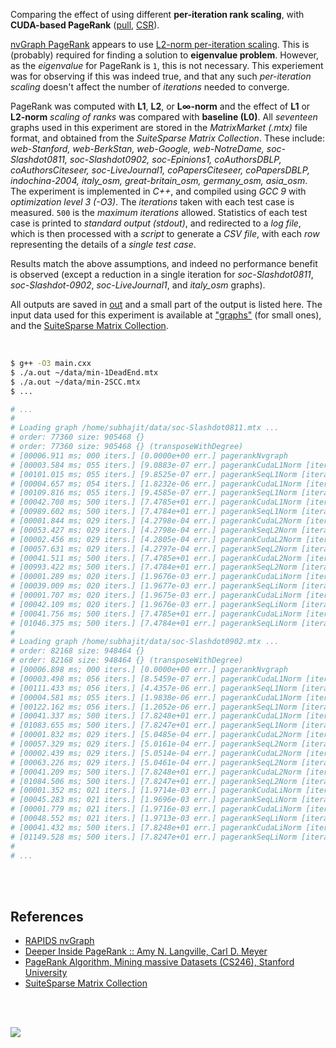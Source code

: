 Comparing the effect of using different **per-iteration rank scaling**,
with **CUDA-based PageRank** ([pull], [CSR]).

[nvGraph PageRank] appears to use [L2-norm per-iteration scaling]. This
is (probably) required for finding a solution to **eigenvalue problem**.
However, as the *eigenvalue* for PageRank is `1`, this is not necessary.
This experiement was for observing if this was indeed true, and that
any such *per-iteration scaling* doesn't affect the number of *iterations*
needed to converge.

PageRank was computed with **L1**, **L2**, or **L∞-norm** and the
effect of **L1** or **L2-norm** *scaling of ranks* was compared with
**baseline (L0)**. All *seventeen* graphs used in this experiment are
stored in the *MatrixMarket (.mtx)* file format, and obtained from the
*SuiteSparse* *Matrix Collection*. These include: *web-Stanford, web-BerkStan,*
*web-Google, web-NotreDame, soc-Slashdot0811, soc-Slashdot0902,*
*soc-Epinions1, coAuthorsDBLP, coAuthorsCiteseer, soc-LiveJournal1,*
*coPapersCiteseer, coPapersDBLP, indochina-2004, italy_osm,*
*great-britain_osm, germany_osm, asia_osm*. The experiment is implemented
in *C++*, and compiled using *GCC 9* with *optimization level 3 (-O3)*.
The *iterations* taken with each test case is measured. `500` is the
*maximum iterations* allowed. Statistics of each test case is
printed to *standard output (stdout)*, and redirected to a *log file*,
which is then processed with a *script* to generate a *CSV file*, with
each *row* representing the details of a *single test case*.

Results match the above assumptions, and indeed no performance benefit
is observed (except a reduction in a single iteration for *soc-Slashdot0811*,
*soc-Slashdot-0902*, *soc-LiveJournal1*, and *italy_osm* graphs).

All outputs are saved in [out](out/) and a small part of the output is listed
here. The input data used for this experiment is available at ["graphs"] (for
small ones), and the [SuiteSparse Matrix Collection].

<br>

```bash
$ g++ -O3 main.cxx
$ ./a.out ~/data/min-1DeadEnd.mtx
$ ./a.out ~/data/min-2SCC.mtx
$ ...

# ...
#
# Loading graph /home/subhajit/data/soc-Slashdot0811.mtx ...
# order: 77360 size: 905468 {}
# order: 77360 size: 905468 {} (transposeWithDegree)
# [00006.911 ms; 000 iters.] [0.0000e+00 err.] pagerankNvgraph
# [00003.584 ms; 055 iters.] [9.0883e-07 err.] pagerankCudaL1Norm [iteration-scaling=L0]
# [00101.015 ms; 055 iters.] [9.8525e-07 err.] pagerankSeqL1Norm [iteration-scaling=L0]
# [00004.657 ms; 054 iters.] [1.8232e-06 err.] pagerankCudaL1Norm [iteration-scaling=L1]
# [00109.816 ms; 055 iters.] [9.4585e-07 err.] pagerankSeqL1Norm [iteration-scaling=L1]
# [00042.708 ms; 500 iters.] [7.4785e+01 err.] pagerankCudaL1Norm [iteration-scaling=L2]
# [00989.602 ms; 500 iters.] [7.4784e+01 err.] pagerankSeqL1Norm [iteration-scaling=L2]
# [00001.844 ms; 029 iters.] [4.2798e-04 err.] pagerankCudaL2Norm [iteration-scaling=L0]
# [00053.427 ms; 029 iters.] [4.2798e-04 err.] pagerankSeqL2Norm [iteration-scaling=L0]
# [00002.456 ms; 029 iters.] [4.2805e-04 err.] pagerankCudaL2Norm [iteration-scaling=L1]
# [00057.631 ms; 029 iters.] [4.2797e-04 err.] pagerankSeqL2Norm [iteration-scaling=L1]
# [00041.511 ms; 500 iters.] [7.4785e+01 err.] pagerankCudaL2Norm [iteration-scaling=L2]
# [00993.422 ms; 500 iters.] [7.4784e+01 err.] pagerankSeqL2Norm [iteration-scaling=L2]
# [00001.289 ms; 020 iters.] [1.9676e-03 err.] pagerankCudaLiNorm [iteration-scaling=L0]
# [00039.009 ms; 020 iters.] [1.9677e-03 err.] pagerankSeqLiNorm [iteration-scaling=L0]
# [00001.707 ms; 020 iters.] [1.9675e-03 err.] pagerankCudaLiNorm [iteration-scaling=L1]
# [00042.109 ms; 020 iters.] [1.9676e-03 err.] pagerankSeqLiNorm [iteration-scaling=L1]
# [00041.756 ms; 500 iters.] [7.4785e+01 err.] pagerankCudaLiNorm [iteration-scaling=L2]
# [01046.375 ms; 500 iters.] [7.4784e+01 err.] pagerankSeqLiNorm [iteration-scaling=L2]
#
# Loading graph /home/subhajit/data/soc-Slashdot0902.mtx ...
# order: 82168 size: 948464 {}
# order: 82168 size: 948464 {} (transposeWithDegree)
# [00006.898 ms; 000 iters.] [0.0000e+00 err.] pagerankNvgraph
# [00003.498 ms; 056 iters.] [8.5459e-07 err.] pagerankCudaL1Norm [iteration-scaling=L0]
# [00111.433 ms; 056 iters.] [4.4357e-06 err.] pagerankSeqL1Norm [iteration-scaling=L0]
# [00004.581 ms; 055 iters.] [1.9838e-06 err.] pagerankCudaL1Norm [iteration-scaling=L1]
# [00122.162 ms; 056 iters.] [1.2052e-06 err.] pagerankSeqL1Norm [iteration-scaling=L1]
# [00041.337 ms; 500 iters.] [7.8248e+01 err.] pagerankCudaL1Norm [iteration-scaling=L2]
# [01083.655 ms; 500 iters.] [7.8247e+01 err.] pagerankSeqL1Norm [iteration-scaling=L2]
# [00001.832 ms; 029 iters.] [5.0485e-04 err.] pagerankCudaL2Norm [iteration-scaling=L0]
# [00057.329 ms; 029 iters.] [5.0161e-04 err.] pagerankSeqL2Norm [iteration-scaling=L0]
# [00002.439 ms; 029 iters.] [5.0514e-04 err.] pagerankCudaL2Norm [iteration-scaling=L1]
# [00063.226 ms; 029 iters.] [5.0461e-04 err.] pagerankSeqL2Norm [iteration-scaling=L1]
# [00041.209 ms; 500 iters.] [7.8248e+01 err.] pagerankCudaL2Norm [iteration-scaling=L2]
# [01084.506 ms; 500 iters.] [7.8247e+01 err.] pagerankSeqL2Norm [iteration-scaling=L2]
# [00001.352 ms; 021 iters.] [1.9714e-03 err.] pagerankCudaLiNorm [iteration-scaling=L0]
# [00045.283 ms; 021 iters.] [1.9696e-03 err.] pagerankSeqLiNorm [iteration-scaling=L0]
# [00001.779 ms; 021 iters.] [1.9716e-03 err.] pagerankCudaLiNorm [iteration-scaling=L1]
# [00048.552 ms; 021 iters.] [1.9713e-03 err.] pagerankSeqLiNorm [iteration-scaling=L1]
# [00041.432 ms; 500 iters.] [7.8248e+01 err.] pagerankCudaLiNorm [iteration-scaling=L2]
# [01149.528 ms; 500 iters.] [7.8247e+01 err.] pagerankSeqLiNorm [iteration-scaling=L2]
#
# ...
```

<br>
<br>


## References

- [RAPIDS nvGraph](https://github.com/rapidsai/nvgraph)
- [Deeper Inside PageRank :: Amy N. Langville, Carl D. Meyer](https://www.slideshare.net/SubhajitSahu/deeper-inside-pagerank-notes)
- [PageRank Algorithm, Mining massive Datasets (CS246), Stanford University](https://www.youtube.com/watch?v=ke9g8hB0MEo)
- [SuiteSparse Matrix Collection]

<br>
<br>

[![](https://i.imgur.com/BnCiig7.jpg)](https://www.youtube.com/watch?v=IJTvialxf_8)

[nvGraph PageRank]: https://github.com/rapidsai/nvgraph/blob/main/cpp/src/pagerank.cu
[L2-norm per-iteration scaling]: https://github.com/rapidsai/nvgraph/blob/main/cpp/src/pagerank.cu#L145
[SuiteSparse Matrix Collection]: https://suitesparse-collection-website.herokuapp.com
["graphs"]: https://github.com/puzzlef/graphs
[pull]: https://github.com/puzzlef/pagerank-push-vs-pull
[CSR]: https://github.com/puzzlef/pagerank-class-vs-csr
